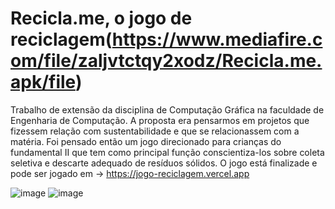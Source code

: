 # Recicla.me, o jogo de reciclagem(https://www.mediafire.com/file/zaljvtctqy2xodz/Recicla.me.apk/file)
Trabalho de extensão da disciplina de Computação Gráfica na faculdade de Engenharia de Computação. A proposta era pensarmos em projetos que fizessem relação com sustentabilidade e que se relacionassem com a matéria. 
Foi pensado então um jogo direcionado para crianças do fundamental II que tem como principal função conscientiza-los sobre coleta seletiva e descarte adequado de resíduos sólidos. O jogo está finalizade e pode ser jogado em -> https://jogo-reciclagem.vercel.app

![image](https://github.com/user-attachments/assets/a7d6581c-22d6-43ae-a071-e611b4d3e909)
![image](https://github.com/user-attachments/assets/1d17338b-aea1-46fd-8969-89f18716c8c0)


